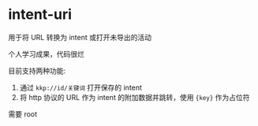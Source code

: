 # intent-uri

用于将 URL 转换为 intent 或打开未导出的活动

个人学习成果，代码很烂

目前支持两种功能:

1. 通过 `kkp://id/关键词` 打开保存的 intent
2. 将 http 协议的 URL 作为 intent 的附加数据并跳转，使用 `{key}` 作为占位符

需要 root 

